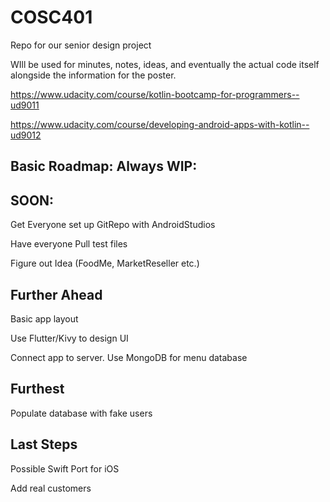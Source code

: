 # COSC401
Repo for our senior design project

WIll be used for minutes, notes, ideas, and eventually the actual code itself alongside the information for the poster.


https://www.udacity.com/course/kotlin-bootcamp-for-programmers--ud9011

https://www.udacity.com/course/developing-android-apps-with-kotlin--ud9012

## Basic Roadmap: Always WIP:
## SOON:
Get Everyone set up GitRepo with AndroidStudios

Have everyone Pull test files

Figure out Idea (FoodMe, MarketReseller etc.) 


## Further Ahead
Basic app layout

Use Flutter/Kivy to design UI

Connect app to server. Use MongoDB for menu database

## Furthest
Populate database with fake users

## Last Steps
Possible Swift Port for iOS

Add real customers 

